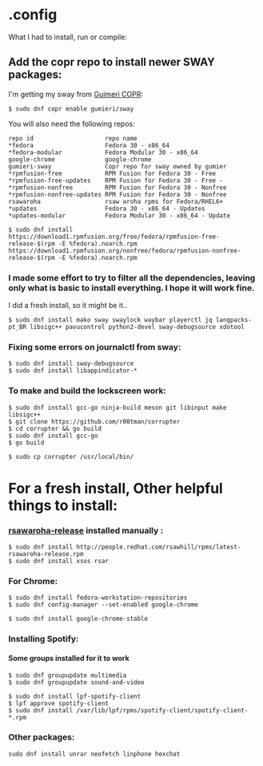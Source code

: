 # .config 

What I had to install, run or compile:

## Add the copr repo to install newer SWAY packages:
I'm getting my sway from [Guimeri COPR](https://copr.fedorainfracloud.org/coprs/gumieri/sway/):
```
$ sudo dnf copr enable gumieri/sway
```
You will also need the following repos:
```
repo id                    repo name                          
*fedora                    Fedora 30 - x86_64
*fedora-modular            Fedora Modular 30 - x86_64
google-chrome              google-chrome          
gumieri-sway               Copr repo for sway owned by gumier
*rpmfusion-free            RPM Fusion for Fedora 30 - Free   
*rpmfusion-free-updates    RPM Fusion for Fedora 30 - Free - 
*rpmfusion-nonfree         RPM Fusion for Fedora 30 - Nonfree
*rpmfusion-nonfree-updates RPM Fusion for Fedora 30 - Nonfree
rsawaroha                  rsaw aroha rpms for Fedora/RHEL6+ 
*updates                   Fedora 30 - x86_64 - Updates      
*updates-modular           Fedora Modular 30 - x86_64 - Update
```
```
$ sudo dnf install https://download1.rpmfusion.org/free/fedora/rpmfusion-free-release-$(rpm -E %fedora).noarch.rpm https://download1.rpmfusion.org/nonfree/fedora/rpmfusion-nonfree-release-$(rpm -E %fedora).noarch.rpm
```
### I made some effort to try to filter all the dependencies, leaving only what is basic to install everything. I hope it will work fine.
  I did a fresh install, so it might be it..

```
$ sudo dnf install mako sway swaylock waybar playerctl jq langpacks-pt_BR libsigc++ pavucontrol python2-devel sway-debugsource xdotool
```
### Fixing some errors on journalctl from sway:
```
$ sudo dnf install sway-debugsource
$ sudo dnf install libappindicator-*
```
### To make and build the lockscreen work:
```
$ sudo dnf install gcc-go ninja-build meson git libinput make libsigc++
$ git clone https://github.com/r00tman/corrupter
$ cd corrupter && go build
$ sudo dnf install gcc-go
$ go build

$ sudo cp corrupter /usr/local/bin/
```
# For a fresh install, Other helpful things to install:

### [rsawaroha-release](https://github.com/ryran/xsos) installed manually : 
```
$ sudo dnf install http://people.redhat.com/rsawhill/rpms/latest-rsawaroha-release.rpm
$ sudo dnf install xsos rsar
```
### For Chrome:
```
$ sudo dnf install fedora-workstation-repositories
$ sudo dnf config-manager --set-enabled google-chrome

$ sudo dnf install google-chrome-stable
```
### Installing Spotify:
#### Some groups installed for it to work
```
$ sudo dnf groupupdate multimedia
$ sudo dnf groupupdate sound-and-video
```
```
$ sudo dnf install lpf-spotify-client
$ lpf approve spotify-client
$ sudo dnf install /var/lib/lpf/rpms/spotify-client/spotify-client-*.rpm
```
### Other packages:
```
sudo dnf install unrar neofetch linphone hexchat 
```
